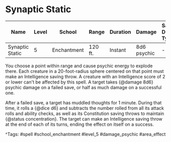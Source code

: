# Synaptic Static

| Name | Level | School | Range | Duration | Damage | Save DC & Type |
|------|-------|--------|-------|----------|--------|----------------|
| Synaptic Static | 5 | Enchantment | 120 ft. | Instant | 8d6 psychic | - |

You choose a point within range and cause psychic energy to explode there. Each creature in a 20-foot-radius sphere centered on that point must make an Intelligence saving throw. A creature with an Intelligence score of 2 or lower can't be affected by this spell. A target takes {@damage 8d6} psychic damage on a failed save, or half as much damage on a successful one.

After a failed save, a target has muddled thoughts for 1 minute. During that time, it rolls a {@dice d6} and subtracts the number rolled from all its attack rolls and ability checks, as well as its Constitution saving throws to maintain {@status concentration}. The target can make an Intelligence saving throw at the end of each of its turns, ending the effect on itself on a success.

^Tags: #spell #school_enchantment #level_5 #damage_psychic #area_effect